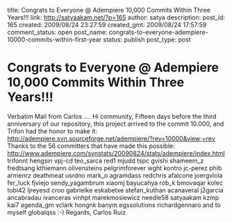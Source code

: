 title:  Congrats to Everyone @ Adempiere 10,000 Commits Within Three Years!!!
link: http://satyaakam.net/?p=165
author: satya
description: 
post_id: 165
created: 2009/08/24 23:27:59
created_gmt: 2009/08/24 17:57:59
comment_status: open
post_name: congrats-to-everyone-adempiere-10000-commits-within-first-year
status: publish
post_type: post

#  Congrats to Everyone @ Adempiere 10,000 Commits Within Three Years!!!

Verbatim Mail from Carlos .... Hi community, Fifteen days before the third anniversary of our repository, this project arrived to the commit 10.000, and Trifon had the honor to make it: http://adempiere.svn.sourceforge.net/adempiere/?rev=10000&view;=rev Thanks to the 56 committers that have made this possible: http://www.adempiere.com/svnstats/20090824/stats/adempiere/index.html trifonnt hengsin vpj-cd teo_sarca red1 mjudd tspc gvishi shameem_z fredtsang kthiemann olivensteins pelgrimforever wght kontro jc-perez phib armenrz deathmeat usrdno mark_o agramdass redchris afalcone joergviola fer_luck fjviejo sendy_yagambrum xiaomj bayucahya rob_k bmovaqar kolec tobi42 ljreyesd croo gabrielke eskabetxe stefan_kuthan acanaveral j2garcia ancabradau ivanceras vinhpt marekmosiewicz needle58 satyaakam kzmp kai7 agenda_gm vclark hongnk banym egssolutions richardgennaro and to myself globalqss :-) Regards, Carlos Ruiz